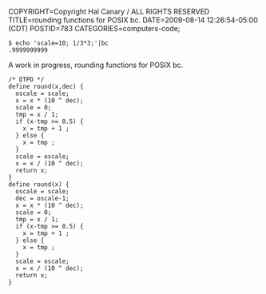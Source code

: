 COPYRIGHT=Copyright Hal Canary / ALL RIGHTS RESERVED
TITLE=rounding functions for POSIX bc.
DATE=2009-08-14 12:26:54-05:00 (CDT)
POSTID=783
CATEGORIES=computers-code;

    $ echo 'scale=10; 1/3*3;'|bc
    .9999999999

A work in progress, rounding functions for POSIX bc.

    /* DTPD */
    define round(x,dec) {
      oscale = scale;
      x = x * (10 ^ dec);
      scale = 0;
      tmp = x / 1;
      if (x-tmp >= 0.5) {
        x = tmp + 1 ;
      } else {
        x = tmp ;
      }
      scale = oscale;
      x = x / (10 ^ dec);
      return x;
    }
    define round(x) {
      oscale = scale;
      dec = oscale-1;
      x = x * (10 ^ dec);
      scale = 0;
      tmp = x / 1;
      if (x-tmp >= 0.5) {
        x = tmp + 1 ;
      } else {
        x = tmp ;
      }
      scale = oscale;
      x = x / (10 ^ dec);
      return x;
    }
